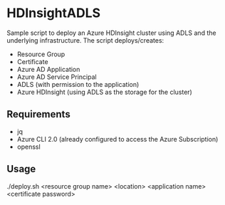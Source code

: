 # HDInsightADLS
Sample script to deploy an Azure HDInsight cluster using ADLS and the underlying infrastructure.
The script deploys/creates:

- Resource Group
- Certificate
- Azure AD Application
- Azure AD Service Principal
- ADLS (with permission to the application)
- Azure HDInsight (using ADLS as the storage for the cluster)

## Requirements
- jq
- Azure CLI 2.0 (already configured to access the Azure Subscription)
- openssl

## Usage

./deploy.sh \<resource group name> \<location> \<application name> \<certificate password>